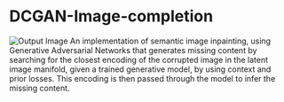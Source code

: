 # DCGAN-Image-completion
![Output Image](https://github.com/harini-ashok/DCGAN-Image-completion/output/before.jpg?raw=true)
An implementation of semantic image inpainting, using Generative Adversarial Networks that generates missing content by searching for the closest encoding of the corrupted image in the latent image manifold, given a trained generative model, by using context and prior losses. This encoding is then passed through the model to infer the missing content.
